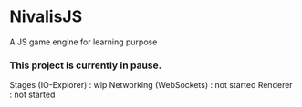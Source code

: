 # NivalisJS
A JS game engine for learning purpose
### This project is currently in pause.

Stages (IO-Explorer) : wip
Networking (WebSockets) : not started
Renderer : not started
